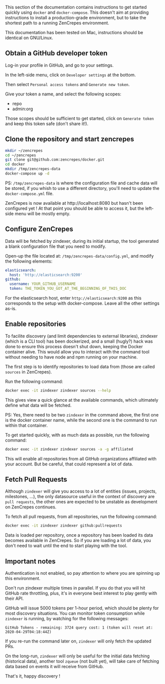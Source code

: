 This section of the documentation contains instructions to get started quickly using `docker` and `docker-compose`. This doesn't aim at providing instructions to install a production-grade environment, but to take the shortest path to a running ZenCrepes environment.

This documentation has been tested on Mac, instructions should be identical on GNU/Linux.

## Obtain a GitHub developer token

Log-in your profile in GitHub, and go to your settings.

<ImageZoom 
  src="./images/zencrepes-dev-github-settings.png" 
  :border="true" 
  width="320"
/>

In the left-side menu, click on `Developer settings` at the bottom.

<ImageZoom 
  src="./images/github-dev-settings.png" 
  :border="true" 
  width="800"
/>

Then select `Personal access tokens` and `Generate new token`.

Give your token a name, and select the following scopes:

- repo
- admin:org

Those scopes should be sufficient to get started, click on `Generate token` and keep this token safe (don't share it!).

## Clone the repository and start zencrepes

```bash
mkdir ~/zencrepes
cd ~/zencrepes
git clone git@github.com:zencrepes/docker.git
cd docker
mkdir /tmp/zencrepes-data
docker-compose up -d
```

PS: `/tmp/zencrepes-data` is where the configuration file and cache data will be stored, if you whish to use a different directory, you'll need to update the `docker-compose.yml` file.

ZenCrepes is now available at http://localhost:8080 but hasn't been configured yet ! At that point you should be able to access it, but the left-side menu will be mostly empty.

## Configure ZenCrepes

Data will be fetched by zindexer, during its initial startup, the tool generated a blank configuration file that you need to modify.

Open-up the file located at: `/tmp/zencrepes-data/config.yml`, and modify the following elements:

```yml
elasticsearch:
  host: 'http://elasticsearch:9200'
github:
  username: YOUR_GITHUB_USERNAME
  token: THE_TOKEN_YOU_GOT_AT_THE_BEGINNING_OF_THIS_DOC
```

For the elasticsearch host, enter `http://elasticsearch:9200` as this corresponds to the setup with docker-compose. Leave all the other settings as-is.

## Enable repositories

To facilite discovery (and limit dependencies to external libraries), zindexer (which is a CLI tool) has been dockerized, and a small (hugly?) hack was done to ensure this process doesn't shut down, keeping the Docker container alive. This would allow you to interact with the command tool without needing to have node and npm running on your machine.

The first step is to identify repositories to load data from (those are called `sources` in ZenCrepes).

Run the following command:

```bash
docker exec -it zindexer zindexer sources --help
```

This gives view a quick glance at the available commands, which ultimately define what data will be fetched.

PS: Yes, there need to be two `zindexer` in the command above, the first one is the docker container name, while the second one is the command to run within that container.

To get started quickly, with as much data as possible, run the following command:

```bash
docker exec -it zindexer zindexer sources -a -g affiliated
```

This will enable all repositories from all GitHub organizations affiliated with your account. But be careful, that could represent a lot of data.

## Fetch Pull Requests

Although `zindexer` will give you access to a lot of entities (issues, projects, milestones, ...), the only datasource useful in the context of discovery are `pull requests`, the other ones are expected to be unstable as development on ZenCrepes continues.

To fetch all pull requests, from all repositories, run the following command:

```bash
docker exec -it zindexer zindexer github:pullrequests
```

Data is loaded per repository, once a repository has been loaded its data becomes available in ZenCrepes. So if you are loading a lot of data, you don't need to wait until the end to start playing with the tool.

## Important notes

Authentication is not enabled, so pay attention to where you are spinning up this environment.

Don't run zindexer multiple times in parallel. If you do that you will hit GitHub rate throttling, plus, it's in everyone best interest to play gently with their API.

GitHub will issue 5000 tokens per 1-hour period, which should be plenty for most discovery situations. You can monitor token consumption while `zindexer` is running, by watching for the following messages:

```
GitHub Tokens - remaining: 3724 query cost: 1 (token will reset at: 2020-04-29T04:18:44Z)
```

If you re-run the command later on, `zindexer` will only fetch the updated PRs.

On the long-run, `zindexer` will only be useful for the initial data fetching (historical data), another tool `zqueue` (not built yet), will take care of fetching data based on events it will receive from GitHub.

That's it, happy discovery !
